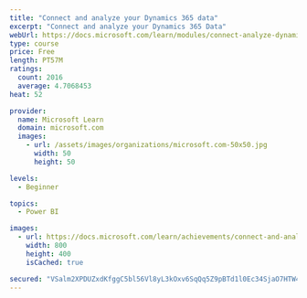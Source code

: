 ```yaml
---
title: "Connect and analyze your Dynamics 365 data​"
excerpt: "Connect and analyze your Dynamics 365 Data​"
webUrl: https://docs.microsoft.com/learn/modules/connect-analyze-dynamics-365-data/
type: course
price: Free
length: PT57M
ratings:
  count: 2016
  average: 4.7068453
heat: 52

provider:
  name: Microsoft Learn
  domain: microsoft.com
  images:
    - url: /assets/images/organizations/microsoft.com-50x50.jpg
      width: 50
      height: 50

levels:
  - Beginner

topics:
  - Power BI

images:
  - url: https://docs.microsoft.com/learn/achievements/connect-and-analyze-your-microsoft-dynamics-365-data-social.png
    width: 800
    height: 400
    isCached: true

secured: "VSalm2XPDUZxdKfggC5bl56Vl8yL3kOxv6SqQq5Z9pBTd1l0Ec34SjaO7HTW4ZdO3IAbXUVxMBJ6JI645iBx1hewdCL/rtHCFt59RDgI8+bimI1Niugs6pGkYP+XAvDDIZUHQl+69ZIZCjwfQegt2SGSVYxrMcl02A4BuvoX4ckJeFalnKxHRFOYHB7f9rsgW8b7RBBOWzEDFJ9kZ2Adj3g3xo5rXqYGfuCswoPU9YSF1aGawCctd7TVMVTZcjpc/3GScvNdNGOdiIsZlEavqQ0c+ThM7PZvD2i2YIqG8wpWB9Jt8OkYXTgEWUpfM6mRPGmgZLF+ozlL2jtspSJn+uLC0D99zoDuT+dwqdCNaLNUFzu70I0tNAWORiECRpyADW4d7C/2lH327WMUls0aSeKIWZtpjpHPcCmPlMBQc+0=;7p3Y7XpxZR+qHCfXTQUpzA=="
---
```


